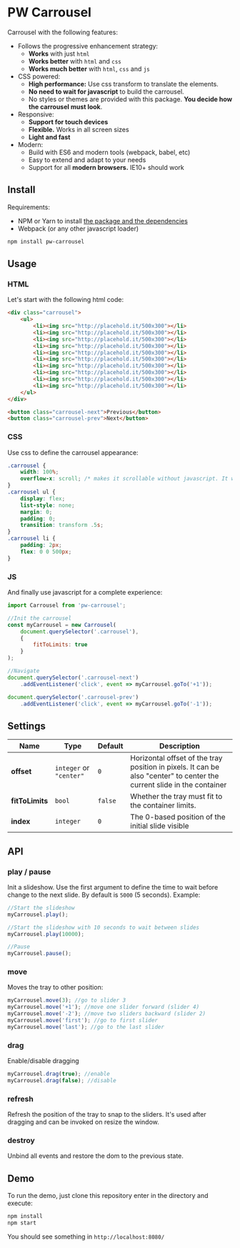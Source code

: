 # PW Carrousel

Carrousel with the following features:

* Follows the progressive enhancement strategy:
  * **Works** with just `html`
  * **Works better** with `html` and `css`
  * **Works much better** with `html`, `css` and `js`
* CSS powered:
  * **High performance:** Use css transform to translate the elements.
  * **No need to wait for javascript** to build the carrousel.
  * No styles or themes are provided with this package. **You decide how the carrousel must look**.
* Responsive:
  * **Support for touch devices**
  * **Flexible.** Works in all screen sizes
  * **Light and fast**
* Modern:
  * Build with ES6 and modern tools (webpack, babel, etc)
  * Easy to extend and adapt to your needs
  * Support for all **modern browsers.** IE10+ should work

## Install

Requirements:

* NPM or Yarn to install [the package and the dependencies](https://www.npmjs.com/package/pw-carrousel)
* Webpack (or any other javascript loader)

```sh
npm install pw-carrousel
```

## Usage

### HTML

Let's start with the following html code:

```html
<div class="carrousel">
    <ul>
        <li><img src="http://placehold.it/500x300"></li>
        <li><img src="http://placehold.it/500x300"></li>
        <li><img src="http://placehold.it/500x300"></li>
        <li><img src="http://placehold.it/500x300"></li>
        <li><img src="http://placehold.it/500x300"></li>
        <li><img src="http://placehold.it/500x300"></li>
        <li><img src="http://placehold.it/500x300"></li>
        <li><img src="http://placehold.it/500x300"></li>
        <li><img src="http://placehold.it/500x300"></li>
        <li><img src="http://placehold.it/500x300"></li>
    </ul>
</div>

<button class="carrousel-next">Previous</button>
<button class="carrousel-prev">Next</button>
```

### CSS

Use css to define the carrousel appearance:

```css
.carrousel {
    width: 100%;
    overflow-x: scroll; /* makes it scrollable without javascript. It will be removed by javascript */
}
.carrousel ul {
    display: flex;
    list-style: none;
    margin: 0;
    padding: 0;
    transition: transform .5s;
}
.carrousel li {
    padding: 2px;
    flex: 0 0 500px;
}
```

### JS

And finally use javascript for a complete experience:

```js
import Carrousel from 'pw-carrousel';

//Init the carrousel
const myCarrousel = new Carrousel(
    document.querySelector('.carrousel'),
    {
        fitToLimits: true
    }
);

//Navigate
document.querySelector('.carrousel-next')
    .addEventListener('click', event => myCarrousel.goTo('+1'));

document.querySelector('.carrousel-prev')
    .addEventListener('click', event => myCarrousel.goTo('-1'));
```

## Settings

Name | Type | Default | Description
-----|------|---------|------------
**offset** | `integer` or `"center"` | `0` | Horizontal offset of the tray position in pixels. It can be also "center" to center the current slide in the container
**fitToLimits** | `bool` | `false` | Whether the tray must fit to the container limits.
**index** | `integer` | `0` | The 0-based position of the initial slide visible

## API

### play / pause

Init a slideshow. Use the first argument to define the time to wait before change to the next slide. By default is `5000` (5 seconds). Example:

```js
//Start the slideshow
myCarrousel.play();

//Start the slideshow with 10 seconds to wait between slides
myCarrousel.play(10000);

//Pause
myCarrousel.pause();
```

### move

Moves the tray to other position:

```js
myCarrousel.move(3); //go to slider 3
myCarrousel.move('+1'); //move one slider forward (slider 4)
myCarrousel.move('-2'); //move two sliders backward (slider 2)
myCarrousel.move('first'); //go to first slider
myCarrousel.move('last'); //go to the last slider
```

### drag

Enable/disable dragging

```js
myCarrousel.drag(true); //enable
myCarrousel.drag(false); //disable
```

### refresh

Refresh the position of the tray to snap to the sliders. It's used after dragging and can be invoked on resize the window.

### destroy

Unbind all events and restore the dom to the previous state.

## Demo

To run the demo, just clone this repository enter in the directory and execute:

```sh
npm install
npm start
```

You should see something in `http://localhost:8080/`
